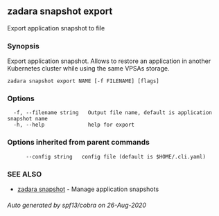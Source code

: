 ## zadara snapshot export

Export application snapshot to file

### Synopsis

Export application snapshot. Allows to restore an application in another Kubernetes cluster while using the same VPSAs storage.

```
zadara snapshot export NAME [-f FILENAME] [flags]
```

### Options

```
  -f, --filename string   Output file name, default is application snapshot name
  -h, --help              help for export
```

### Options inherited from parent commands

```
      --config string   config file (default is $HOME/.cli.yaml)
```

### SEE ALSO

* [zadara snapshot](zadara_snapshot.md)	 - Manage application snapshots

###### Auto generated by spf13/cobra on 26-Aug-2020
